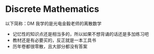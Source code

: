 # Discrete Mathematics
以下简称：DM
我学的是光电金毅老师的离散数学
- 记忆性的知识点还是相当多的，所以如果不想背诵的话还是多加练习吧
- 教材还是有必要买的，反正就是一本工具书
- 历年卷都很零散，且大部分都没有答案